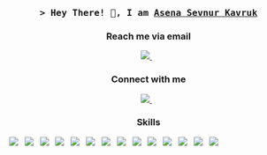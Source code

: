 <h3 align="center">
        <samp>&gt; Hey There! 👋, I am
                <b><a target="_blank" href="https://github.com/askavruk">Asena Sevnur Kavruk</a></b>
        </samp>
</h3>

<h3 align="center">Reach me via email</h3>
<p align="center" dir="auto">
    <a align="center" href="mailto:asena.kavruk@outlook.com"> <img src="https://img.shields.io/badge/Microsoft_Outlook-0078D4?style=for-the-badge&logo=microsoft-outlook&logoColor=white"/> </a>&nbsp;&nbsp;
</p>
<h3 align="center">Connect with me</h3>
<p dir="auto" align="center">
    <a href="https://www.linkedin.com/in/asena-sevnur-kavruk/"> <img src="https://img.shields.io/badge/linkedin-%230077B5.svg?&style=for-the-badge&logo=linkedin&logoColor=white" /> </a>&nbsp;&nbsp;
</p>

<h3 align="center"> Skills </h3>
<p dir="auto">
    <img src="https://img.shields.io/badge/Azure_DevOps-0078D7?style=for-the-badge&logo=azure-devops&logoColor=white" />&nbsp;&nbsp;
    <img src="https://img.shields.io/badge/.NET-512BD4?style=for-the-badge&logo=dotnet&logoColor=white" />&nbsp;&nbsp;
    <img src="https://img.shields.io/badge/Microsoft%20SQL%20Sever-CC2927?style=for-the-badge&logo=microsoft%20sql%20server&logoColor=white"/>&nbsp;&nbsp;
    <img src="https://img.shields.io/badge/figma-%23F24E1E.svg?style=for-the-badge&logo=figma&logoColor=white"/>&nbsp;&nbsp;
    <img src="https://img.shields.io/badge/bootstrap-%23563D7C.svg?style=for-the-badge&logo=bootstrap&logoColor=white"/>&nbsp;&nbsp;
    <img src="https://img.shields.io/badge/jquery-%230769AD.svg?style=for-the-badge&logo=jquery&logoColor=white"/>&nbsp;&nbsp;
    <img src="https://img.shields.io/badge/Visual%20Studio%20Code-0078d7.svg?style=for-the-badge&logo=visual-studio-code&logoColor=white"/>&nbsp;&nbsp;
    <img src="https://img.shields.io/badge/Visual%20Studio-5C2D91.svg?style=for-the-badge&logo=visual-studio&logoColor=white"/>&nbsp;&nbsp;
    <img src="https://img.shields.io/badge/c%23-%23239120.svg?style=for-the-badge&logo=c-sharp&logoColor=white"/>&nbsp;&nbsp;
    <img src="https://img.shields.io/badge/html5-%23E34F26.svg?style=for-the-badge&logo=html5&logoColor=white"/>&nbsp;&nbsp;
    <img src="https://img.shields.io/badge/javascript-%23323330.svg?style=for-the-badge&logo=javascript&logoColor=%23F7DF1E"/>&nbsp;&nbsp;
    <img src="https://img.shields.io/badge/Postman-FF6C37?style=for-the-badge&logo=postman&logoColor=white"/>&nbsp;&nbsp;
    <img src="https://img.shields.io/badge/-Swagger-%23Clojure?style=for-the-badge&logo=swagger&logoColor=white"/>&nbsp;&nbsp;
    <img src="https://img.shields.io/badge/git-%23F05033.svg?style=for-the-badge&logo=git&logoColor=white"/>&nbsp;&nbsp;
</p>

<!--
**mtulun/mtulun** is a ✨ _special_ ✨ repository because its `README.md` (this file) appears on your GitHub profile.
- :computer: I’m currently learning <img src="https://img.shields.io/badge/Java-ED8B00?style=for-the-badge&logo=java&logoColor=white" />
Here are some ideas to get you started:
https://img.shields.io/badge/Microsoft_Outlook-0078D4?style=for-the-badge&logo=microsoft-outlook&logoColor=white
- 📫 
- 👯 I’m looking to collaborate on ...
- 🤔 I’m looking for help with ...
- 💬 Ask me about ...
- 😄 Pronouns: He/His
- 🔭 I’m currently working on Bilge Adam
- ⚡ Fun fact: ...
-->
<!--
[![Top Langs](https://github-readme-stats.vercel.app/api/top-langs/?username=mtulun)](https://github.com/mtulun/github-readme-stats) 
<img src="https://github-readme-stats.vercel.app/api?username=mtulun&&show_icons=true&title_color=ffffff&icon_color=bb2acf&text_color=daf7dc&bg_color=333333"/>

<p>&nbsp;<img align="center" src="https://github-readme-stats.vercel.app/api/top-langs/?username=mtulun&show_icons=true&theme=dark&locale=en" alt="mtulun" width="30%" /></p>
-->
